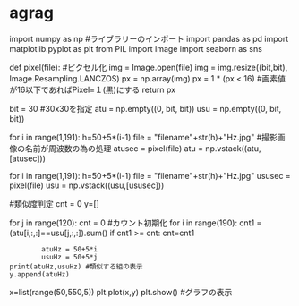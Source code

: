 # agrag

import numpy as np #ライブラリーのインポート
import pandas as pd
import matplotlib.pyplot as plt
from PIL import Image
import seaborn as sns

def pixel(file):    #ピクセル化
    img = Image.open(file)
    img = img.resize((bit,bit), Image.Resampling.LANCZOS) 
    px = np.array(img) 
    px = 1 * (px < 16) #画素値が16以下であればPixel=１(黒)にする
    return px

bit = 30    #30x30を指定
atu =  np.empty((0, bit, bit))
usu =  np.empty((0, bit, bit))

for i in range(1,191):
    h=50+5*(i-1)
    file = "filename"+str(h)+"Hz.jpg" #撮影画像の名前が周波数の為の処理
    atusec = pixel(file)
    atu = np.vstack((atu,[atusec]))
    
for i in range(1,191):
    h=50+5*(i-1)
    file = "filename"+str(h)+"Hz.jpg"
    ususec = pixel(file)
    usu = np.vstack((usu,[ususec]))

#類似度判定
cnt = 0
y=[]

for j in range(120): 
    cnt = 0 #カウント初期化
    for i in range(190): 
        cnt1 = (atu[i,:,:]==usu[j,:,:]).sum()
        if cnt1 >= cnt:
            cnt=cnt1

            atuHz = 50+5*i
            usuHz = 50+5*j
    print(atuHz,usuHz) #類似する組の表示
    y.append(atuHz)

x=list(range(50,550,5))
plt.plot(x,y)
plt.show() #グラフの表示
